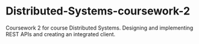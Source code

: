 # Distributed-Systems-coursework-2
Coursework 2 for course Distributed Systems. Designing and implementing REST APIs and creating an integrated client.
